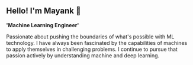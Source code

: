 ## Hello! I'm Mayank 👋
 **'Machine Learning Engineer'**

Passionate about pushing the boundaries of what's possible with ML technology. I have always been fascinated by the capabilities of machines to apply themselves in challenging problems. I continue to pursue that passion actively by understanding machine and deep learning.
